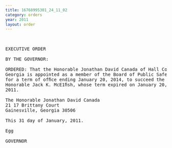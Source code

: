 ```yaml
---
title: 16768995301_24_11_02
category: orders
year: 2011
layout: order
---
```


<pre> 

EXECUTIVE ORDER

BY THE GOVERNOR:

ORDERED: That the Honorable Jonathan David Canada of Hall County,
Georgia is appointed as a member of the Board of Public Safety,
for a term of ofﬁce ending January 20, 2014, to succeed the
Honorable Jack K. McE1ﬁsh, whose term expired on January 20,
2011.

The Honorable Jonathan David Canada
21 17 Brittany Court
Gainesville, Georgia 30506

This 31 day of January, 2011.

Egg

GOVERNOR

</pre>
